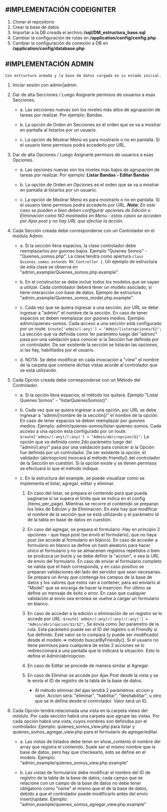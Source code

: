 #IMPLEMENTACIÓN CODEIGNITER
------------------------

1. Clonar el repositorio
2. Crear la base de datos
3. Importar a la DB creada el archivo **/sql/DM_estructura_base.sql**
4. Cambiar la configuración de rutas en **/application/config/config.php**
5. Cambiar la configuración de conexión a DB en **/application/config/database.php**

#IMPLEMENTACIÓN ADMIN
------------------------

```
Con estructura armada y la base de datos cargada en su estado inicial.
```

1. Iniciar sesión con admin|admin.

2. Dar de alta Secciones / Luego Asignarle permisos de usuarios a esas Secciones.
	* a. Las secciones nuevas son los niveles más altos de agrupación de tareas por realizar. Por ejemplo: Bandas.
	
	* b. La opción de Orden en Secciones es el orden que se va a mostrar en pantalla al listarlos por un usuario.
	
	* c. La opción de Mostrar Menú es para mostrarlo o no en pantalla. Si el usuario tiene permisos podrá accederlo por URL.

3. Dar de alta Opciones / Luego Asignarle permisos de usuarios a esas Opciones.
	* a. Las opciones nuevas son los niveles más bajos de agrupación de tareas por realizar. Por ejemplo: **Listar Bandas - Editar Bandas**
	
	* b. La opción de Orden en Opciones es el orden que se va a mostrar en pantalla al listarlos por un usuario.
	
	* c. La opción de Mostrar Menú es para mostrarlo o no en pantalla. Si el usuario tiene permisos podrá accederlo por URL.
	***Nota:** En este caso se pueden o bien deben configurar opciones de Edición o Eliminación como NO mostrados en Menú - estos casos se acceden por Ajax post y no hay URL que efectúe la acción.*

4. Cada Sección creada debe corresponderse con un Controlador en el módulo Admin.
	* a. Si la sección lleva espacios, la clase controlador debe reemplazarlos por guiones bajos. Ejemplo "Quienes Somos" - "Quienes_somos.php". La clase tendrá como apertura ```class Quienes_somos extends MX_Controller {```.
	Un ejemplo de estructura de esta clase se observa en "admin_example/Quienes_somos.php.example".
	
	* b. En el constructor se debe incluir todos los modelos que se vayan a utilizar.
	Cada controlador deberá tener un modelo asociado, si tiene interacción con base de datos. Ejemplo de estructura "admin_example/Quienes_somos_model.php.example".
	
	* c. Cada vez que se quiera ingresar a una sección, por URL se debe ingresar a "admin/" el nombre de la sección. En caso de tener espacios se deben reemplazar por guiones medios. Ejemplo: admin/quienes-somos.
	Cada acceso a una sección está configurado por un route.
		```$route['admin/(:any)'] = "Admin/listaropciones/$1";```
	La sección que va definida como 1er parámetro luego del "admin/" pasa por una validación para conocer si la Sección fue definida por un controlador.
	De ser existente la sección se listarán las opciones, si las hay, habilitados por el usuario.
	
	* d. NOTA: Se debe modificar en cada invocación a "view" el nombre de la carpeta que contiene dichas vistas acorde al controlador que se está utilizando.

5. Cada Opción creada debe corresponderse con un Método del Controlador.
	* a. Si la opción lleva espacios, el método los quitará. Ejemplo "Listar Quienes Somos" - "listarQuienesSomos()".
	
	* b. Cada vez que se quiera ingresar a una opción, por URL se debe ingresar a "admin/[nombre de la sección]/" el nombre de la opción. En caso de tener espacios se deben reemplazar por guiones medios. Ejemplo: admin/quienes-somos/listar-quienes-somos.
	Cada acceso a una opción está configurado por un route.
		```$route['admin/(:any)/(:any)'] = "Admin/abriropcion/$1";```
	La opción que va definida como 2do parámetro luego del "admin/(:any)" pasa por una validación para conocer si la Opción fue definida por un controlador.
	De ser existente la opción, el validador (abriropcion) invocará al método friendly() del controlador de la Sección en cuestión.
	Si la opción existe y se tienen permisos se efectuará lo que el método indique.

	* c. En la estructura del example, se puede visualizar como se implementa el listar, agregar, editar y eliminar.
		1.  En caso del listar, se prepara el contenido para que pueda paginarse si se supera el límite que se indica en el config (items_per_page).
		Mientras se recorre el contenido se preparan los links de Edición y de Eliminación. En este hay que modificar el nombre de la sección que se está utilizando y el parámetro id de la tabla en base de datos en cuestión.
		
		2. En caso del agregar, se prepara el formulario. Hay en principio 2 opciones - que haya post (se envió el formulario), que no haya post (se accede al formulario en blanco).
		En caso de acceder a formulario en blanco se define un hash aleatorio para hacer único el formulario y no se almacenen registros repetidos o bien se produzca un bucle y se debe definir la "accion", o sea la URL de envío del formulario.
		En caso de enviar el formulario completo se valida que el hash corresponda, y en caso positivo se preparan validaciones del lado del servidor que sean necesarias.
		Se prepara un Array que contenga los campos de la base de datos y los valores que estos van a contener, para así enviarlo al "Model" que se encarga de hacer la inserción. Por último se define un mensaje de éxito o error.
		En caso que cualquier validación al envío sea errónea se vuelve a cargar un formulario en blanco.
		
		3. En caso de acceder a la edición o eliminación de un registro se lo accede por URL:
			```$route['admin/(:any)/(:any)/(:any)'] = "Admin/abriropcion/$1/$2";```
		Se envía como 3er parámetro de la ruta.
		Este parámetro puede ser el ID del registro o el Friendly si fue definido. Este valor se lo compara (y puede ser modificado) desde el modelo => método buscarByFriendly().
		Si el usuario no tiene permisos para cualquiera de estas 2 acciones se lo redireccionará a una pantalla que le indicará la situación. Esto lo define el Admin/abriropcion.
		4. En caso de Editar se procede de manera similar al Agregar.

		5. En caso de Eliminar se accede por Ajax Post desde la vista y se le envía el ID de registro de la tabla de la base de datos.
			* Al método eliminar del ajax tendrá 2 parámetros: accion y valor.
				Accion será: "eliminar", "habilitar", "deshabilitar", u otro que se le defina desde el controlador.
				Valor será un ID.
				
6. Cada Opción tendrá relacionada una vista en la carpeta views del módulo.
	Por cada sección habrá una carpeta que agrupe las vistas.
	Por cada opción habrá una vista, cuyos nombres son definidos por el controlador. Ejemplo: quienes_somos_view.php para listar y quienes_somos_agregar_view.php para el formulario de agregar/editar.
	
	* a. Las vistas de listados debe tener en show_contents el nombre del array que registra el contenido. Suele ser el mismo nombre que la base de datos, pero hay que checkearlo, esto se define en el modelo. Ejemplo: "admin_example/quienes_somos_view.php.example"
	
	* b. Las vistas de formularios debe modificar el nombre del ID de registro de la tabla de la base de datos, cada campo que se relacione con un campo de la base de datos no debe tener obligatorio como "name" el mismo que el de la base de datos, debido a que el controlador puede modificarlo antes del envío insert/update. Ejemplo: "admin_example/quienes_somos_agregar_view.php.example"